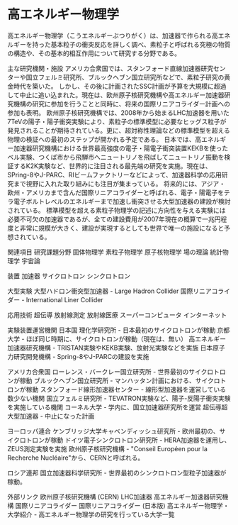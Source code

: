 # 高エネルギー物理学

高エネルギー物理学（こうエネルギーぶつりがく）は、加速器で作られる高エネルギーを持った基本粒子の衝突反応を詳しく調べ、素粒子と呼ばれる究極の物質の構造や、その基本的相互作用について研究する分野である。

主な研究機関・施設
アメリカ合衆国では、スタンフォード直線加速器研究センターや国立フェルミ研究所、ブルックヘブン国立研究所などで、素粒子研究の黄金時代を築いた。
しかし、その後に計画されたSSC計画が予算を大規模に超過して中止に追い込まれた。現在は、欧州原子核研究機構や高エネルギー加速器研究機構の研究に参加を行うことと同時に、将来の国際リニアコライダー計画への参加も表明。
欧州原子核研究機構では、2008年から始まるLHC加速器を用いた7TeVの陽子・陽子衝突実験により、素粒子の標準模型に必要なヒッグス粒子が発見されることが期待されている。更に、超対称性理論などの標準模型を超える物理の検証への最初のステップが開かれる予定である。
日本では、高エネルギー加速器研究機構における世界最高強度の電子・陽電子衝突装置KEKBを使ったベル実験、つくば市から飛騨市へニュートリノを飛ばしてニュートリノ振動を検証するK2K実験など、世界的に注目される最先端の研究を実施。現在は、SPring-8やJ-PARC、RIビームファクトリーなどによって、加速器科学の応用研究まで視野に入れた取り組みにも注目が集まっている。
将来的には、アジア・欧州・アメリカまで含んだ国際リニアコライダーと呼ばれる、電子・陽電子をテラ電子ボルトレベルのエネルギーまで加速し衝突させる大型加速器の建設が検討されている。
標準模型を超える素粒子物理学の記述に方向性を与える実験には必要不可欠の加速器であるが、全ての建設費用が2007年現在の概算で一兆円程度と非常に規模が大きく、建設が実現するとしても世界で唯一の施設になると予想されている。

関連項目
研究課題分野
固体物理学
素粒子物理学
原子核物理学
場の理論
統計物理学
宇宙論

装置
加速器
サイクロトロン
シンクロトロン

大型実験
大型ハドロン衝突型加速器 - Large Hadron Collider
国際リニアコライダー - International Liner Collider

応用技術
超伝導
放射線測定
放射線医療
スーパーコンピュータ
インターネット

実験装置運営機関
日本国
理化学研究所 - 日本最初のサイクロトロンが稼動
京都大学 - ほぼ同じ時期に、サイクロトロンが稼動（現在は、無い）
高エネルギー加速器研究機構 - TRISTAN実験やKEKB実験、放射光実験などを実施
日本原子力研究開発機構 - Spring-8やJ-PARCの建設を実施

アメリカ合衆国
ローレンス・バークレー国立研究所 - 世界最初のサイクロトロンが稼動
ブルックヘブン国立研究所 - マンハッタン計画における、サイクロトロンが稼動
スタンフォード線形加速器センター - 線形型加速器を運営している数少ない機関
国立フェルミ研究所 - TEVATRON実験など、陽子-反陽子衝突実験を実施している機関
コーネル大学 - 学内に、国立加速器研究所を運営
超伝導超大型加速器 - 中止になった計画

ヨーロッパ連合
ケンブリッジ大学キャベンディッシュ研究所 - 欧州最初の、サイクロトロンが稼動
ドイツ電子シンクロトロン研究所 - HERA加速器を運用し、ZEUS測定実験を実施
欧州原子核研究機構 - "Conseil Européen pour la Recherche Nucléaire"から、CERNと呼ばれる。

ロシア連邦
国立加速器科学研究所 - 世界最初のシンクロトロン型粒子加速器が稼動。

外部リンク
欧州原子核研究機構 (CERN)
LHC加速器
高エネルギー加速器研究機構
国際リニアコライダー
国際リニアコライダー (日本版)
高エネルギー物理学・大学紹介  - 高エネルギー物理学の研究を行っている大学一覧